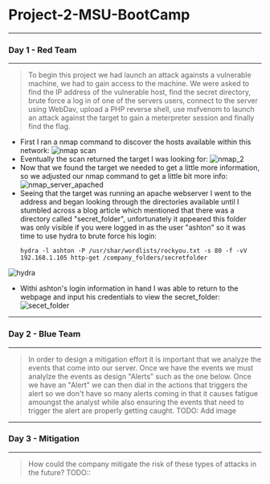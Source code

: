 # Project-2-MSU-BootCamp
___
### Day 1 - Red Team
___
> To begin this project we had launch an attack againsts a vulnerable machine, we had to gain access to the machine.  We were asked to find the IP address of the vulnerable host, find the secret directory, brute force a log in of one of the servers users, connect to the server using WebDav, upload a PHP reverse shell, use msfvenom to launch an attack against the target to gain a meterpreter session and finally find the flag.

- First I ran a nmap command to discover the hosts available within this network:
![nmap scan](https://user-images.githubusercontent.com/96896057/176231038-50e01034-7818-4772-9f70-7a10cb988e0e.png)
- Eventually the scan returned the target I was looking for:
![nmap_2](https://user-images.githubusercontent.com/96896057/176231730-0db7a09b-d9a4-4fc7-8020-fef48e89cf3e.png)
- Now that we found the target we needed to get a little more information, so we adjusted our nmap command to get a little bit more info:
![nmap_server_apached](https://user-images.githubusercontent.com/96896057/176231440-b2c22547-d190-473e-b334-8e508b907393.png)
- Seeing that the target was running an apache webserver I went to the address and began looking through the directories available until I stumbled across a blog article which mentioned that there was a directory called "secret_folder", unfortunately it appeared this folder was only visible if you were logged in as the user "ashton" so it was time to use hydra to brute force his login:
    ```
    hydra -l ashton -P /usr/shar/wordlists/rockyou.txt -s 80 -f -vV 192.168.1.105 http-get /company_folders/secretfolder
    ```
![hydra](https://user-images.githubusercontent.com/96896057/176233538-21b90ef2-7b7e-401c-a6e2-9856a7b06fb0.png)

- Withi ashton's login information in hand I was able to return to the webpage and input his credentials to view the secret_folder:
![secet_folder](https://user-images.githubusercontent.com/96896057/176232865-376a2a12-945f-4f8a-89c6-05b5d2371bee.png)

___
### Day 2 - Blue Team 
___
> In order to design a mitigation effort it is important that we analyze the events that come into our server.  Once we have the events we must analylze the events as design "Alerts" such as the one below.  Once we have an "Alert" we can then dial in the actions that triggers the alert so we don't have so many alerts coming in that it causes fatigue amoungst the analyst while also ensuring the events that need to trigger the alert are properly getting caught. 
TODO: Add image
___
### Day 3 - Mitigation
___
> How could the company mitigate the risk of these types of attacks in the future? 
TODO::